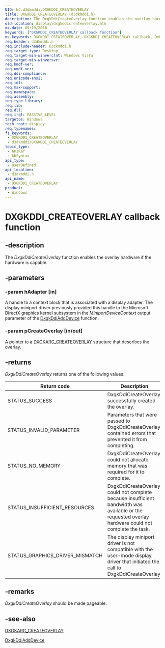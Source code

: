```yaml
---
UID: NC:d3dkmddi.DXGKDDI_CREATEOVERLAY
title: DXGKDDI_CREATEOVERLAY (d3dkmddi.h)
description: The DxgkDdiCreateOverlay function enables the overlay hardware if the hardware is capable.
old-location: display\dxgkddicreateoverlay.htm
ms.date: 05/10/2018
keywords: ["DXGKDDI_CREATEOVERLAY callback function"]
ms.keywords: DXGKDDI_CREATEOVERLAY, DXGKDDI_CREATEOVERLAY callback, DmFunctions_61539b38-d12a-4642-926c-70c1cf1df34b.xml, DxgkDdiCreateOverlay, DxgkDdiCreateOverlay callback function [Display Devices], d3dkmddi/DxgkDdiCreateOverlay, display.dxgkddicreateoverlay
req.header: d3dkmddi.h
req.include-header: D3dkmddi.h
req.target-type: Desktop
req.target-min-winverclnt: Windows Vista
req.target-min-winversvr: 
req.kmdf-ver: 
req.umdf-ver: 
req.ddi-compliance: 
req.unicode-ansi: 
req.idl: 
req.max-support: 
req.namespace: 
req.assembly: 
req.type-library: 
req.lib: 
req.dll: 
req.irql: PASSIVE_LEVEL
targetos: Windows
tech.root: display
req.typenames: 
f1_keywords:
 - DXGKDDI_CREATEOVERLAY
 - d3dkmddi/DXGKDDI_CREATEOVERLAY
topic_type:
 - APIRef
 - kbSyntax
api_type:
 - UserDefined
api_location:
 - d3dkmddi.h
api_name:
 - DXGKDDI_CREATEOVERLAY
product:
 - Windows
---
```


# DXGKDDI_CREATEOVERLAY callback function


## -description

The <i>DxgkDdiCreateOverlay</i> function enables the overlay hardware if the hardware is capable.

## -parameters

### -param hAdapter [in]

A handle to a context block that is associated with a display adapter. The display miniport driver previously provided this handle to the Microsoft DirectX graphics kernel subsystem in the <i>MiniportDeviceContext</i> output parameter of the <a href="/windows-hardware/drivers/ddi/dispmprt/nc-dispmprt-dxgkddi_add_device">DxgkDdiAddDevice</a> function.

### -param pCreateOverlay [in/out]

A pointer to a <a href="/windows-hardware/drivers/ddi/d3dkmddi/ns-d3dkmddi-_dxgkarg_createoverlay">DXGKARG_CREATEOVERLAY</a> structure that describes the overlay.

## -returns

<i>DxgkDdiCreateOverlay</i> returns one of the following values:

|Return code|Description|
|--- |--- |
|STATUS_SUCCESS|DxgkDdiCreateOverlay successfully created the overlay.|
|STATUS_INVALID_PARAMETER|Parameters that were passed to DxgkDdiCreateOverlay contained errors that prevented it from completing.|
|STATUS_NO_MEMORY|DxgkDdiCreateOverlay could not allocate memory that was required for it to complete.|
|STATUS_INSUFFICIENT_RESOURCES|DxgkDdiCreateOverlay could not complete because insufficient bandwidth was available or the requested overlay hardware could not complete the task.|
|STATUS_GRAPHICS_DRIVER_MISMATCH|The display miniport driver is not compatible with the user-mode display driver that initiated the call to DxgkDdiCreateOverlay.|

## -remarks

<i>DxgkDdiCreateOverlay</i> should be made pageable.

## -see-also

<a href="/windows-hardware/drivers/ddi/d3dkmddi/ns-d3dkmddi-_dxgkarg_createoverlay">DXGKARG_CREATEOVERLAY</a>



<a href="/windows-hardware/drivers/ddi/dispmprt/nc-dispmprt-dxgkddi_add_device">DxgkDdiAddDevice</a>

